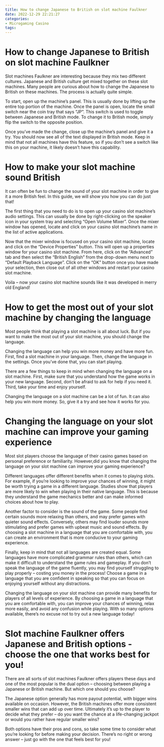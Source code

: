 ```yaml
---
title: How to change Japanese to British on slot machine Faulkner 
date: 2022-12-29 22:21:27
categories:
- Microgaming Casino
tags:
---
```



#  How to change Japanese to British on slot machine Faulkner 

Slot machines Faulkner are interesting because they mix two different cultures. Japanese and British culture get mixed together on these slot machines. Many people are curious about how to change the Japanese to British on these machines. The process is actually quite simple.

To start, open up the machine’s panel. This is usually done by lifting up the entire top portion of the machine. Once the panel is open, locate the small switch near the coin tray that says “JP”. This switch is used to toggle between Japanese and British mode. To change it to British mode, simply flip the switch to the opposite position.

Once you’ve made the change, close up the machine’s panel and give it a try. You should now see all of the text displayed in British mode. Keep in mind that not all machines have this feature, so if you don’t see a switch like this on your machine, it likely doesn’t have this capability.

#  How to make your slot machine sound British 

It can often be fun to change the sound of your slot machine in order to give it a more British feel. In this guide, we will show you how you can do just that!

The first thing that you need to do is to open up your casino slot machine’s audio settings. This can usually be done by right-clicking on the speaker icon in your system tray and selecting “Open Volume Mixer”. Once the mixer window has opened, locate and click on your casino slot machine’s name in the list of active applications.

Now that the mixer window is focused on your casino slot machine, locate and click on the “Device Properties” button. This will open up a properties window for your casino slot machine. From here, click on the “Advanced” tab and then select the “British English” from the drop-down menu next to “Default Playback Language”. Click on the “OK” button once you have made your selection, then close out of all other windows and restart your casino slot machine.

Voila – now your casino slot machine sounds like it was developed in merry old England!

#  How to get the most out of your slot machine by changing the language 

Most people think that playing a slot machine is all about luck. But if you want to make the most out of your slot machine, you should change the language.

Changing the language can help you win more money and have more fun. First, find a slot machine in your language. Then, change the language in the settings. Once you’ve done that, you can start playing.

There are a few things to keep in mind when changing the language on a slot machine. First, make sure that you understand how the game works in your new language. Second, don’t be afraid to ask for help if you need it. Third, take your time and enjoy yourself.

Changing the language on a slot machine can be a lot of fun. It can also help you win more money. So, give it a try and see how it works for you.

#  Changing the language on your slot machine can improve your gaming experience 

Most slot players choose the language of their casino games based on personal preference or familiarity. However,did you know that changing the language on your slot machine can improve your gaming experience?

Different languages offer different benefits when it comes to playing slots. For example, if you’re looking to improve your chances of winning, it might be worth trying a game in a different language. Studies show that players are more likely to win when playing in their native language. This is because they understand the game mechanics better and can make informed choices about how to play.

Another factor to consider is the sound of the game. Some people find certain sounds more relaxing than others, and may prefer games with quieter sound effects. Conversely, others may find louder sounds more stimulating and prefer games with upbeat music and sound effects. By choosing a slot machine in a language that you are comfortable with, you can create an environment that is more conducive to your gaming experience.

Finally, keep in mind that not all languages are created equal. Some languages have more complicated grammar rules than others, which can make it difficult to understand the game rules and gameplay. If you don’t speak the language of the game fluently, you may find yourself struggling to play properly – costing you money in the process! Choose a game in a language that you are confident in speaking so that you can focus on enjoying yourself without any distractions.

 Changing the language on your slot machine can provide many benefits for players of all levels of experience. By choosing a game in a language that you are comfortable with, you can improve your chances of winning, relax more easily, and avoid any confusion while playing. With so many options available, there’s no excuse not to try out a new language today!

#  Slot machine Faulkner offers Japanese and British options - choose the one that works best for you!

There are all sorts of slot machines Faulkner offers players these days and one of the most popular is the dual option – choosing between playing a Japanese or British machine. But which one should you choose?

The Japanese option generally has more payout potential, with bigger wins available on occasion. However, the British machines offer more consistent smaller wins that can add up over time. Ultimately it’s up to the player to decide what they prefer – do you want the chance at a life-changing jackpot or would you rather have regular smaller wins?

Both options have their pros and cons, so take some time to consider what you’re looking for before making your decision. There’s no right or wrong answer – just go with the one that feels best for you!